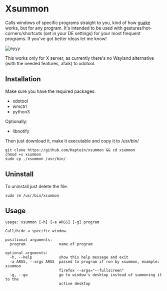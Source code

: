 # Xsummon
Calls windows of specific programs straight to you, kind of how [guake](http://guake-project.org/) works, but for any program. It's intended to be used with gestures/hot-corners/shortcuts (set in your DE settings) for your most frequent programs. If you've got better ideas let me know!



![eyyy](./demo.gif)



This works only for X server, as currently there's no Wayland alternative (with the needed features, afaik) to xdotool.



## Installation

Make sure you have the required packages:

- xdotool
- wmctrl
- python3

Optionally:

- libnotify


Then just download it, make it executable and copy it to /usr/bin/ 

```
git clone https://github.com/Haptein/xsummon && cd xsummon
chmod +x xsummon
sudo cp ./xsummon /usr/bin/
```



## Uninstall

To uninstall just delete the file.
```
sudo rm /usr/bin/xsummon
```



## Usage

```
usage: xsummon [-h] [-a ARGS] [-g] program

Call/hide a specific window.

positional arguments:
  program               name of program

optional arguments:
  -h, --help            show this help message and exit
  -a ARGS, --args ARGS  passed to program if run by xsummon, example: xsummon
                        firefox --args="--fullscreen"
  -g, --go              go to window's desktop instead of summoning it to the
                        active desktop
```

